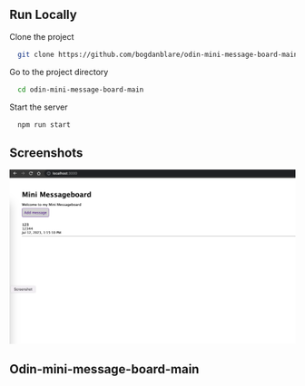 ## Run Locally

Clone the project

```bash
  git clone https://github.com/bogdanblare/odin-mini-message-board-main.git
```

Go to the project directory

```bash
  cd odin-mini-message-board-main
```

Start the server

```bash
  npm run start
```

## Screenshots

![App Screenshot](https://raw.githubusercontent.com/bogdanblare/odin-mini-message-board-main/main/Screenshot.png)

## Odin-mini-message-board-main
